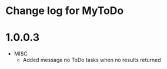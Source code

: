 # Change log for MyToDo

# 1.0.0.3

* MISC
  * Added message no ToDo tasks when no results returned
